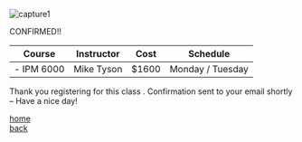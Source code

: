 ![capture1](https://user-images.githubusercontent.com/44885441/48521130-2ff67780-e841-11e8-8efa-807518dbd66f.PNG)

CONFIRMED!!


|   Course   | Instructor      | Cost    | Schedule              |
|:----------:|-----------------|---------|-----------------------|
|- IPM 6000 | Mike Tyson      | $1600 | Monday / Tuesday 

Thank you registering for this class . Confirmation sent to your email shortly – Have a nice day!


[home](https://cezenekwe.github.io/Team-Brilliant/)
<br>
[back](Program-2.md)
